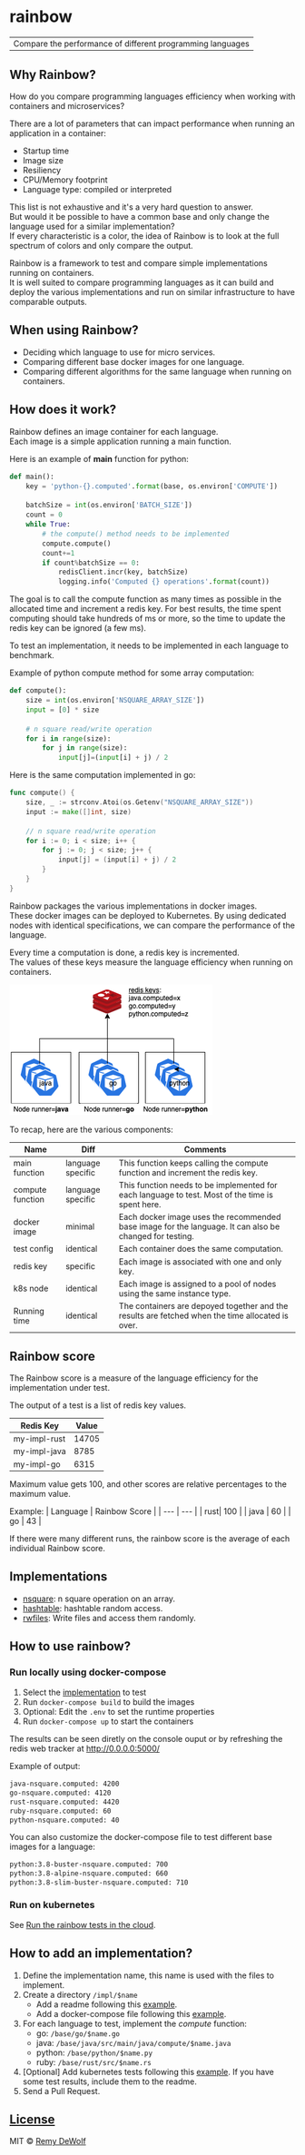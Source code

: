 # rainbow
<table>
<tr>
<td>
  Compare the performance of different programming languages
</td>
</tr>
</table>

## Why Rainbow?

How do you compare programming languages efficiency when working with containers and microservices?  

There are a lot of parameters that can impact performance when running an application in a container:
* Startup time
* Image size
* Resiliency
* CPU/Memory footprint
* Language type: compiled or interpreted

This list is not exhaustive and it's a very hard question to answer.  
But would it be possible to have a common base and only change the language used for a similar implementation?  
If every characteristic is a color, the idea of Rainbow is to look at the full spectrum of colors and only compare the output.  

Rainbow is a framework to test and compare simple implementations running on containers.  
It is well suited to compare programming languages as it can build and deploy the various implementations and run on similar infrastructure to have comparable outputs.

## When using Rainbow?

* Deciding which language to use for micro services.
* Comparing different base docker images for one language.
* Comparing different algorithms for the same language when running on containers.

## How does it work?

Rainbow defines an image container for each language.  
Each image is a simple application running a main function.  

Here is an example of **main** function for python:

```python
def main():
    key = 'python-{}.computed'.format(base, os.environ['COMPUTE'])

    batchSize = int(os.environ['BATCH_SIZE'])
    count = 0
    while True:
        # the compute() method needs to be implemented
        compute.compute()
        count+=1
        if count%batchSize == 0:
            redisClient.incr(key, batchSize)
            logging.info('Computed {} operations'.format(count))
```

The goal is to call the compute function as many times as possible in the allocated time and increment a redis key. For best results, the time spent computing should take hundreds of ms or more, so the time to update the redis key can be ignored (a few ms).

To test an implementation, it needs to be implemented in each language to benchmark.  

Example of python compute method for some array computation:

```python
def compute():
    size = int(os.environ['NSQUARE_ARRAY_SIZE'])
    input = [0] * size

    # n square read/write operation
    for i in range(size):
        for j in range(size):
            input[j]=(input[i] + j) / 2
```

Here is the same computation implemented in go:

```go
func compute() {
	size, _ := strconv.Atoi(os.Getenv("NSQUARE_ARRAY_SIZE"))
	input := make([]int, size)

	// n square read/write operation
	for i := 0; i < size; i++ {
		for j := 0; j < size; j++ {
			input[j] = (input[i] + j) / 2
		}
	}
}
```

Rainbow packages the various implementations in docker images.  
These docker images can be deployed to Kubernetes. By using dedicated nodes with identical specifications, we can compare the performance of the language.  

Every time a computation is done, a redis key is incremented.  
The values of these keys measure the language efficiency when running on containers.  
  

![architecture](/img/architecture.png)  

To recap, here are the various components:

| Name | Diff | Comments |
| --- | --- | --- |
| main function | language specific | This function keeps calling the compute function and increment the redis key. |
| compute function | language specific | This function needs to be implemented for each language to test. Most of the time is spent here. |
| docker image | minimal | Each docker image uses the recommended base image for the language. It can also be changed for testing. |
| test config | identical | Each container does the same computation. |
| redis key | specific | Each image is associated with one and only key. |
| k8s node | identical | Each image is assigned to a pool of nodes using the same instance type. |
| Running time | identical | The containers are depoyed together and the results are fetched when the time allocated is over. |

## Rainbow score

The Rainbow score is a measure of the language efficiency for the implementation under test.  

The output of a test is a list of redis key values.  

| Redis Key | Value |
| --- | --- |
| my-impl-rust| 14705 |
| my-impl-java | 8785 |
| my-impl-go | 6315 |

Maximum value gets 100, and other scores are relative percentages to the maximum value.

Example:
| Language | Rainbow Score |
| --- | --- |
| rust| 100 |
| java | 60 |
| go | 43 |

If there were many different runs, the rainbow score is the average of each individual Rainbow score.

## Implementations

* [nsquare](/impl/nsquare): n square operation on an array.
* [hashtable](/impl/hashtable): hashtable random access.
* [rwfiles](/impl/rwfiles): Write files and access them randomly.

## How to use rainbow?

### Run locally using docker-compose

1. Select the [implementation](/impl) to test
1. Run `docker-compose build` to build the images
1. Optional: Edit the `.env` to set the runtime properties
1. Run `docker-compose up` to start the containers

The results can be seen diretly on the console ouput or by refreshing the redis web tracker at http://0.0.0.0:5000/

Example of output:
```
java-nsquare.computed: 4200
go-nsquare.computed: 4120
rust-nsquare.computed: 4420
ruby-nsquare.computed: 60
python-nsquare.computed: 40
```

You can also customize the docker-compose file to test different base images for a language:
```
python:3.8-buster-nsquare.computed: 700
python:3.8-alpine-nsquare.computed: 660
python:3.8-slim-buster-nsquare.computed: 710
```

### Run on kubernetes

See [Run the rainbow tests in the cloud](/k8s/README.md).

## How to add an implementation?

1. Define the implementation name, this name is used with the files to implement.
1. Create a directory `/impl/$name`
    * Add a readme following this [example](/impl/nsquare).
    * Add a docker-compose file following this [example](/impl/nsquare/docker-compose.yml).
1. For each language to test, implement the *compute* function:
    * go: `/base/go/$name.go`
    * java: `/base/java/src/main/java/compute/$name.java`
    * python: `/base/python/$name.py`
    * ruby: `/base/rust/src/$name.rs`
1. [Optional] Add kubernetes tests following this [example](k8s/tests/nsquare.yaml). If you have some test results, include them to the readme.
1. Send a Pull Request.

## [License](LICENSE)

MIT © [Remy DeWolf](https://github.com/RemyDeWolf)
